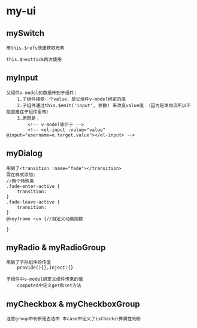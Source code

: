 # my-ui

## mySwitch
```
用this.$refs快速获取元素

this.$nexttick再次使用
```
## myInput
```
父组件v-model的数据传到子组件:
    1.子组件接受一个value，是父组件v-model绑定的值
    2.子组件通过this.$emit('input', 参数) 来改变value值 （因为是单向流所以不能直接在子组件里改）
    3.原因是：
        <!-- v-model等价于 -->
        <!-- <el-input :value="value" @input="username=e.target.value"></el-input> -->
```
## myDialog
```
用到了<transition :name="fade"></transition>
需在样式添加:
//两个特殊类
.fade-enter-active {
    transition:
}
.fade-leave-active {
    transition:
}
@keyframe run {//自定义动画函数

}
```
## myRadio & myRadioGroup
```
用到了子孙组件的传值
    provide(){},inject:{}

子组件中v-model绑定父组件传来的值
    computed中定义get和set方法
```
## myCheckbox & myCheckboxGroup
```
注意group中判断是否选中 本case中定义了isCheck计算属性判断
```